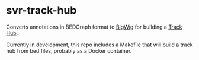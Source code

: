 svr-track-hub
=============

Converts annotations in BEDGraph format to [BigWig](https://genome.ucsc.edu/goldenPath/help/bigWig.html) for building a [Track Hub](https://genome.ucsc.edu/goldenPath/help/hubQuickStart.html).

Currently in development, this repo includes a Makefile that will build a track hub from bed files, probably as a Docker container.
